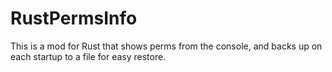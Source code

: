# RustPermsInfo
This is a mod for Rust that shows perms from the console, and backs up on each startup to a file for easy restore.
